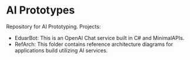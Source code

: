 # AI Prototypes

Repository for AI Prototyping. Projects:

- EduarBot: This is an OpenAI Chat service built in C# and MinimalAPIs.
- RefArch: This folder contains reference architecture diagrams for applications build utilizing AI services.
